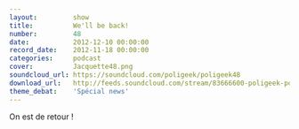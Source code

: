 ```yaml
---
layout:         show
title:          We'll be back!
number:         48
date:           2012-12-10 00:00:00
record_date:    2012-11-18 00:00:00
categories:     podcast
cover:          Jacquette48.png
soundcloud_url: https://soundcloud.com/poligeek/poligeek48
download_url:   http://feeds.soundcloud.com/stream/83666600-poligeek-poligeek48.mp3
theme_debat:    'Spécial news'
---
```


On est de retour !
